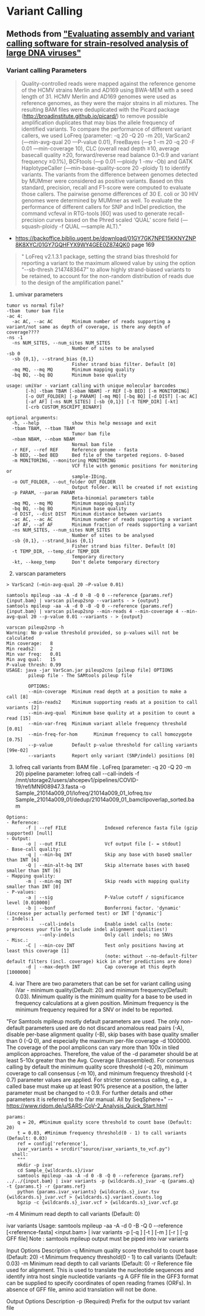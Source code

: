 # Variant Calling
## Methods from ["Evaluating assembly and variant calling software for strain-resolved analysis of large DNA viruses"](https://academic.oup.com/bib/article/22/3/bbaa123/5868070)
### Variant calling Parameters

> Quality-controlled reads were mapped against the reference genome of the HCMV strains Merlin and AD169 using BWA-MEM with a seed length of 31. HCMV Merlin and AD169 genomes were used as reference genomes, as they were the major strains in all mixtures. The resulting BAM files were deduplicated with the Picard package (http://broadinstitute.github.io/picard/) to remove possible amplification duplicates that may bias the allele frequency of identified variants. To compare the performance of different variant callers, we used LoFreq (parameter: -q 20 -Q 20 -m 20), VarScan2 (—min-avg-qual 20 —P-value 0.01), FreeBayes (—p 1 -m 20 -q 20 -F 0.01 —min-coverage 10), CLC (overall read depth ≥10, average basecall quality ≥20, forward/reverse read balance 0.1–0.9 and variant frequency ≥0.1%), BCFtools (—p 0.01 —ploidy 1 -mv -Ob) and GATK HaplotypeCaller (—min-base-quality-score 20 -ploidy 1) to identify variants. The variants from the difference between genomes detected by MUMmer were considered as positive variants. Based on this standard, precision, recall and F1-score were computed to evaluate those callers. The pairwise genome differences of 30 E. coli or 30 HIV genomes were determined by MUMmer as well. To evaluate the performance of different callers for SNP and InDel prediction, the command vcfeval in RTG-tools [60] was used to generate recall-precision curves based on the Phred scaled ‘QUAL’ score field (—squash-ploidy -f QUAL —sample ALT)."

- https://backoffice.biblio.ugent.be/download/01GY7GK7NPE15KKNYZNP8K8XYC/01GY7GQHFYX9WY4GEE0Z874QK0
page 169
> " LoFreq v2.1.3.1 package, setting
the strand bias threshold for reporting a variant to the maximum allowed value by using the
option “--sb-thresh 2147483647” to allow highly strand-biased variants to be retained, to
account for the non-random distribution of reads due to the design of the amplification panel."

1. umivar parameters
```
tumor vs normal file?
-tbam  tumor bam file
-ac 4:
  -ac AC, --ac AC       Minimum number of reads supporting a variant/not same as depth of coverage, is there any depth of coverage????
-ns -1
  -ns NUM_SITES, --num_sites NUM_SITES
                        Number of sites to be analysed
-sb 0
  -sb {0,1}, --strand_bias {0,1}
                        Fisher strand bias filter. Default [0]
  -mq MQ, --mq MQ       Minimum mapping quality
  -bq BQ, --bq BQ       Minimum base quality

usage: umiVar - variant calling with unique molecular barcodes
       [-h] -tbam TBAM [-nbam NBAM] -r REF [-b BED] [-m MONITORING]
       [-o OUT_FOLDER] [-p PARAM] [-mq MQ] [-bq BQ] [-d DIST] [-ac AC]
       [-af AF] [-ns NUM_SITES] [-sb {0,1}] [-t TEMP_DIR] [-kt]
       [-crb CUSTOM_RSCRIPT_BINARY]

optional arguments:
  -h, --help            show this help message and exit
  -tbam TBAM, --tbam TBAM
                        Tumor bam file
  -nbam NBAM, --nbam NBAM
                        Normal bam file
  -r REF, --ref REF     Reference genome - fasta
  -b BED, --bed BED     Bed file of the targeted regions. O-based
  -m MONITORING, --monitoring MONITORING
                        VCF file with genomic positions for monitoring or
                        sample-IDing.
  -o OUT_FOLDER, --out_folder OUT_FOLDER
                        Output folder. Will be created if not existing
  -p PARAM, --param PARAM
                        Beta-binomial parameters table
  -mq MQ, --mq MQ       Minimum mapping quality
  -bq BQ, --bq BQ       Minimum base quality
  -d DIST, --dist DIST  Minimum distance between variants
  -ac AC, --ac AC       Minimum number of reads supporting a variant
  -af AF, --af AF       Minimum fraction of reads supporting a variant
  -ns NUM_SITES, --num_sites NUM_SITES
                        Number of sites to be analysed
  -sb {0,1}, --strand_bias {0,1}
                        Fisher strand bias filter. Default [0]
  -t TEMP_DIR, --temp_dir TEMP_DIR
                        Temporary directory
  -kt, --keep_temp      Don't delete temporary directory

```
2. varscan parameters
```
> VarScan2 (—min-avg-qual 20 —P-value 0.01)

samtools mpileup -aa -A -d 0 -B -Q 0 --reference {params.ref} {input.bam} | varscan pileup2snp --variants - > {output}
samtools mpileup -aa -A -d 0 -B -Q 0 --reference {params.ref} {input.bam} | varscan pileup2snp --min-reads 4 --min-coverage 4 --min-avg-qual 20 --p-value 0.01 --variants - > {output}

varscan pileup2snp -h         
Warning: No p-value threshold provided, so p-values will not be calculated                                                               
Min coverage:   8                                                                                                                        
Min reads2:     2                                                                                                                        
Min var freq:   0.01                                                                                                                     
Min avg qual:   15                                                                                                                       
P-value thresh: 0.99                                                                                                                     
USAGE: java -jar VarScan.jar pileup2cns [pileup file] OPTIONS                                                                            
        pileup file - The SAMtools pileup file                                                                                           
                                                                                                                                
        OPTIONS:                                                                                                                         
        --min-coverage  Minimum read depth at a position to make a call [8]                                                              
        --min-reads2    Minimum supporting reads at a position to call variants [2]                                                      
        --min-avg-qual  Minimum base quality at a position to count a read [15]                                                          
        --min-var-freq  Minimum variant allele frequency threshold [0.01]                                                                
        --min-freq-for-hom      Minimum frequency to call homozygote [0.75]                                                              
        --p-value       Default p-value threshold for calling variants [99e-02]                                                          
        --variants      Report only variant (SNP/indel) positions [0] 
```
3. lofreq
call variants from BAM file . LoFreq (parameter: -q 20 -Q 20 -m 20)
pipeline parameter:
lofreq call --call-indels -f /mnt/storage2/users/ahcepev1/pipelines/COVID-19/ref/MN908947.3.fasta -o Sample_21014a009_01/lofreq/21014a009_01_lofreq.tsv Sample_21014a009_01/dedup/21014a009_01_bamclipoverlap_sorted.bam

```
Options:
- Reference:
       -f | --ref FILE              Indexed reference fasta file (gzip supported) [null]
- Output:
       -o | --out FILE              Vcf output file [- = stdout]
- Base-call quality:
       -q | --min-bq INT            Skip any base with baseQ smaller than INT [6]
       -Q | --min-alt-bq INT        Skip alternate bases with baseQ smaller than INT [6]
- Mapping quality:
       -m | --min-mq INT            Skip reads with mapping quality smaller than INT [0]
- P-values:
       -a | --sig                   P-Value cutoff / significance level [0.010000]
       -b | --bonf                  Bonferroni factor. 'dynamic' (increase per actually performed test) or INT ['dynamic']
- Indels:1
            --call-indels           Enable indel calls (note: preprocess your file to include indel alignment qualities!)
            --only-indels           Only call indels; no SNVs
- Misc.:
       -C | --min-cov INT           Test only positions having at least this coverage [1]
                                    (note: without --no-default-filter default filters (incl. coverage) kick in after predictions are done)
       -d | --max-depth INT         Cap coverage at this depth [1000000]

```

4. ivar
There are two parameters that can be set for variant calling using iVar - minimum quality(Default: 20) and minimum frequency(Default: 0.03). Minimum quality is the minimum quality for a base to be used in frequency calculations at a given position. Minimum frequency is the minimum frequency required for a SNV or indel to be reported.

"For Samtools mpileup mostly default parameters are used. The only non-default parameters used are do not discard anomalous read pairs (-A), disable per-base alignment quality (-B), skip bases with base quality smaller than 0 (-Q 0), and especially the maximum per-file coverage -d 1000000. The coverage of the pool amplicons can vary more than 100x in tiled amplicon approaches. Therefore, the value of the -d parameter should be at least 5-10x greater than the Avg. Coverage (Unassembled). For consensus calling by default the minimum quality score threshold (-q 20), minimum coverage to call consensus (-m 10), and minimum frequency threshold (-t 0.7) parameter values are applied. For stricter consensus calling, e.g., a called base must make up at least 90% presence at a position, the latter parameter must be changed to -t 0.9. For further details and other parameters it is referred to the iVar manual. All by SeqSphere+" --https://www.ridom.de/u/SARS-CoV-2_Analysis_Quick_Start.html
```
params:
    q = 20, #Minimum quality score threshold to count base (Default: 20)
    t = 0.03, #Minimum frequency threshold(0 - 1) to call variants (Default: 0.03)
    ref = config['reference'],
    ivar_variants = srcdir("source/ivar_variants_to_vcf.py")
  shell:
    """
    mkdir -p ivar
    cd Sample_{wildcards.s}/ivar
    samtools mpileup -aa -A -d 0 -B -Q 0 --reference {params.ref} ../../{input.bam} | ivar variants -p {wildcards.s}_ivar -q {params.q} -t {params.t} -r {params.ref}
    python {params.ivar_variants} {wildcards.s}_ivar.tsv {wildcards.s}_ivar.vcf > {wildcards.s}.variant.counts.log
    bgzip -c {wildcards.s}_ivar.vcf > {wildcards.s}_ivar.vcf.gz
```
-m   4 Minimum read depth to call variants (Default: 0)

ivar variants
Usage: samtools mpileup -aa -A -d 0 -B -Q 0 --reference [<reference-fasta] <input.bam> | ivar variants -p <prefix> [-q <min-quality>] [-t <min-frequency-threshold>] [-m <minimum depth>] [-r <reference-fasta>] [-g GFF file]
Note : samtools mpileup output must be piped into ivar variants

Input Options    Description
           -q    Minimum quality score threshold to count base (Default: 20)
           -t    Minimum frequency threshold(0 - 1) to call variants (Default: 0.03)
           -m    Minimum read depth to call variants (Default: 0)
           -r    Reference file used for alignment. This is used to translate the nucleotide sequences and identify intra host single nucleotide variants
           -g    A GFF file in the GFF3 format can be supplied to specify coordinates of open reading frames (ORFs). In absence of GFF file, amino acid translation will not be done.

Output Options   Description
           -p    (Required) Prefix for the output tsv variant file
```
